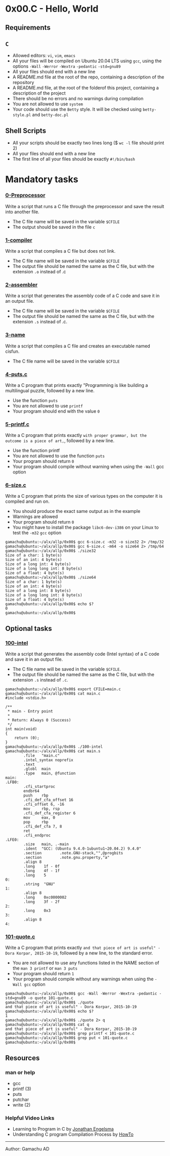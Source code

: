 # 0x00.C - Hello, World


## Requirements

## `C`
- Allowed editors: `vi`, `vim`, `emacs`
- All your files will be compiled on Ubuntu 20.04 LTS using `gcc`, using the options `-Wall` `-Werror` `-Wextra` `-pedantic` `-std=gnu89`
- All your files should end with a new line
- A README.md file at the root of the repo, containing a description of the repository
- A README.md file, at the root of the folderof this project, containing a description of the project
- There should be no errors and no warnings during compilation
- You are not allowed to use `system`
- Your code should use the `Betty` style. It will be checked using `betty-style.pl` and `betty-doc.pl`

## Shell Scripts
- All your scripts should be exactly two lines long ($ `wc -l` file should print 2)
- All your files should end with a new line
- The first line of all your files should be exactly `#!/bin/bash`




# Mandatory tasks

### [0-Preprocessor](./0-preprocessor)

Write a script that runs a C file through the preprocessor and save the result into another file.

- The C file name will be saved in the variable `$CFILE`
- The output should be saved in the file `c`

### [1-compiler](./1-compiler)

Write a script that compiles a C file but does not link.

- The C file name will be saved in the variable `$CFILE`
- The output file should be named the same as the C file, but with the extension `.o` instead of .c

### [2-assembler](./2-assembler)

Write a script that generates the assembly code of a C code and save it in an output file.

- The C file name will be saved in the variable `$CFILE`
- The output file should be named the same as the C file, but with the extension `.s` instead of .c.

### [3-name](./3-name)

Write a script that compiles a C file and creates an executable named cisfun.

- The C file name will be saved in the variable `$CFILE`

### [4-puts.c](./4-puts.c)

Write a C program that prints exactly "Programming is like building a multilingual puzzle, followed by a new line.

- Use the function `puts`
- You are not allowed to use `printf`
- Your program should end with the value `0`

### [5-printf.c](./5-printf.c)

Write a C program that prints exactly `with proper grammar, but the outcome is a piece of art,`, followed by a new line.

- Use the function printf
- You are not allowed to use the function `puts`
- Your program should return `0`
- Your program should compile without warning when using the `-Wall` gcc option

### [6-size.c](./6-size.c)

Write a C program that prints the size of various types on the computer it is compiled and run on.

- You should produce the exact same output as in the example
- Warnings are allowed
- Your program should return `0`
- You might have to install the package `libc6-dev-i386` on your Linux to test the `-m32` `gcc` option

```
gamachu@ubuntu:~/alx/allp/0x00$ gcc 6-size.c -m32 -o size32 2> /tmp/32
gamachu@ubuntu:~/alx/allp/0x00$ gcc 6-size.c -m64 -o size64 2> /tmp/64
gamachu@ubuntu:~/alx/allp/0x00$ ./size32
Size of a char: 1 byte(s)
Size of an int: 4 byte(s)
Size of a long int: 4 byte(s)
Size of a long long int: 8 byte(s)
Size of a float: 4 byte(s)
gamachu@ubuntu:~/alx/allp/0x00$ ./size64
Size of a char: 1 byte(s)
Size of an int: 4 byte(s)
Size of a long int: 8 byte(s)
Size of a long long int: 8 byte(s)
Size of a float: 4 byte(s)
gamachu@ubuntu:~/alx/allp/0x00$ echo $?
0
gamachu@ubuntu:~/alx/allp/0x00$ 
```

## Optional tasks

### [100-intel](./100-intel)

Write a script that generates the assembly code (Intel syntax) of a C code and save it in an output file.

- The C file name will be saved in the variable `$CFILE`.
- The output file should be named the same as the C file, but with the extension `.s` instead of `.c`.

```
gamachu@ubuntu:~/alx/allp/0x00$ export CFILE=main.c
gamachu@ubuntu:~/alx/allp/0x00$ cat main.c
#include <stdio.h>

/**
 * main - Entry point
 *
 * Return: Always 0 (Success)
 */
int main(void)
{
    return (0);
}
gamachu@ubuntu:~/alx/allp/0x00$ ./100-intel 
gamachu@ubuntu:~/alx/allp/0x00$ cat main.s
        .file   "main.c"
        .intel_syntax noprefix
        .text
        .globl  main
        .type   main, @function
main:
.LFB0:
        .cfi_startproc
        endbr64
        push    rbp
        .cfi_def_cfa_offset 16
        .cfi_offset 6, -16
        mov     rbp, rsp
        .cfi_def_cfa_register 6
        mov     eax, 0
        pop     rbp
        .cfi_def_cfa 7, 8
        ret
        .cfi_endproc
.LFE0:
        .size   main, .-main
        .ident  "GCC: (Ubuntu 9.4.0-1ubuntu1~20.04.2) 9.4.0"
        .section        .note.GNU-stack,"",@progbits
        .section        .note.gnu.property,"a"
        .align 8
        .long    1f - 0f
        .long    4f - 1f
        .long    5
0:
        .string  "GNU"
1:
        .align 8
        .long    0xc0000002
        .long    3f - 2f
2:
        .long    0x3
3:
        .align 8
4:
```

### [101-quote.c](./101-quote.c)

Write a C program that prints exactly `and that piece of art is useful" - Dora Korpar, 2015-10-19`, followed by a new line, to the standard error.

- You are not allowed to use any functions listed in the NAME section of the `man 3 printf` or `man 3 puts`
- Your program should return `1`
- Your program should compile without any warnings when using the `-Wall gcc` option

```
gamachu@ubuntu:~/alx/allp/0x00$ gcc -Wall -Werror -Wextra -pedantic -std=gnu89 -o quote 101-quote.c
gamachu@ubuntu:~/alx/allp/0x00$ ./quote
and that piece of art is useful" - Dora Korpar, 2015-10-19
gamachu@ubuntu:~/alx/allp/0x00$ echo $?
1
gamachu@ubuntu:~/alx/allp/0x00$ ./quote 2> q
gamachu@ubuntu:~/alx/allp/0x00$ cat q
and that piece of art is useful" - Dora Korpar, 2015-10-19
gamachu@ubuntu:~/alx/allp/0x00$ grep printf < 101-quote.c
gamachu@ubuntu:~/alx/allp/0x00$ grep put < 101-quote.c
gamachu@ubuntu:~/alx/allp/0x00$ 
```

## Resources

### man or help
+ gcc
+ printf (3)
+ puts
+ putchar
+ write (2)


### Helpful Video Links
+ Learning to Program in C by [Jonathan Engelsma](https://www.youtube.com/playlist?list=PLkB3phqR3X40reMCBYSoNUPbDvM4kybMs)
+ Understanding C program Compilation Process by [HowTo](https://www.youtube.com/watch?v=VDslRumKvRA)

--------------------------------------------

Author: Gamachu AD
